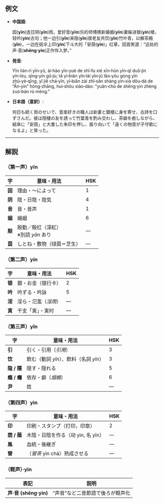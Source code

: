 ## 例文

* **中国語**:

  因(**yīn**)连日阴(**yīn**)雨，爱好音(**yīn**)乐的师傅携新婚姻(**yīn**)妻躲进银(**yín**)楼，轻吟(**yín**)古句；他一边引(**yǐn**)来隐(**yǐn**)居老友共饮(**yǐn**)竹叶青，以解茶瘾(**yǐn**)，一边在纸伞上印(**yìn**)下斗大的「安荫(**yìn**)」红章，回首笑道：“远处的声·音(**shēng·yin**)正作伴入梦。”

* **発音**:

  Yīn lián‑rì yīn‑yǔ, ài‑hào yīn‑yuè de shī‑fu xié xīn‑hūn yīn‑qī duǒ‑jìn yín‑lóu, qīng‑yín gǔ‑jù; tā yī‑biān yǐn‑lái yǐn‑jū lǎo‑yǒu gòng yǐn zhú‑yè‑qīng, yǐ jiě chá‑yǐn, yī‑biān zài zhǐ‑sǎn shàng yìn‑xià dǒu‑dà de “Ān‑yìn” hóng‑zhāng, huí‑shǒu xiào‑dào: “yuǎn‑chù de shēng·yin zhèng zuò‑bàn rù mèng.”

* **日本語（意訳）**:

  何日も続く雨のせいで、音楽好きの職人は新妻と銀楼に身を寄せ、古詩を口ずさんだ。彼は隠棲の友を誘って竹葉青を酌み交わし、茶癖を癒しながら、紙傘に「安荫」と大書した朱印を押し、振り向いて「遠くの物音が子守歌になるよ」と笑った。

---

## 解説

### （第一声）yīn

| 字     | 意味・用法                     | HSK |
| ----- | ------------------------- | --- |
| **因** | 理由・〜によって                  | 1   |
| **阴** | 陰・日陰・陰気                   | 4   |
| **音** | 音・音声                      | 1   |
| **姻** | 婚姻                        | 6   |
| **殷** | 殷勤／殷红（深紅）<br>※別読 *yān* あり | —   |
| **茵** | しとね・敷物（绿茵＝芝生）             | —   |

### （第二声）yín

| 字     | 意味・用法       | HSK |
| ----- | ----------- | --- |
| **银** | 銀・お金（银行卡）   | 2   |
| **吟** | 吟ずる・吟詠      | 5   |
| **淫** | 淫ら・氾濫（*淫雨*） | —   |
| **寅** | 干支「寅」・寅时    | —   |

### （第三声）yǐn

| 字         | 意味・用法                     | HSK |
| --------- | ------------------------- | --- |
| **引**     | 引く・引用（*引用*）               | 3   |
| **饮**     | 飲む（動詞 *yǐn*）、飲料（名詞 *yǐn*） | 3   |
| **隐 / 隱** | 隠す・隠れる                    | 5   |
| **瘾 / 癮** | 依存・癖（*烟瘾*）                | 6   |
| **尹**     | 姓                         | —   |

### （第四声）yìn

| 字         | 意味・用法                  | HSK |
| --------- | ---------------------- | --- |
| **印**     | 印刷・スタンプ（打印，印章）         | 2   |
| **荫 / 蔭** | 木陰・日陰を作る（动 yìn, 名 yīn） | —   |
| **胤**     | 血統・後継ぎ                 | —   |
| **窨**     | （*窨茶* yìn chá）熟成させる    | —   |

### （軽声）·yin

| 表記                  | 説明                |
| ------------------- | ----------------- |
| **声·音 (shēng·yin)** | “声音”など二音節語で後ろが軽声化 |
